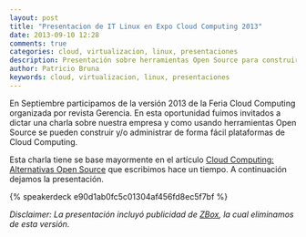 ```yaml
---
layout: post
title: "Presentacion de IT Linux en Expo Cloud Computing 2013"
date: 2013-09-10 12:28
comments: true
categories: cloud, virtualizacion, linux, presentaciones
description: Presentación sobre herramientas Open Source para construir y administrar plataformas de Cloud Computing
author: Patricio Bruna
keywords: cloud, virtualizacion, linux, presentaciones
---
```

En Septiembre participamos de la versión 2013 de la Feria Cloud Computing organizada por revista Gerencia. En esta oportunidad fuimos invitados a dictar una charla sobre nuestra empresa y como usando herramientas Open Source se pueden construir y/o administrar de forma fácil plataformas de Cloud Computing.

Esta charla tiene se base mayormente en el artículo [Cloud Computing: Alternativas Open Source](http://blog.itlinux.cl/blog/2013/08/14/open-source-y-tecnologias-de-cloud-computing/) que escribimos hace un tiempo. A continuación dejamos la presentación.

{% speakerdeck e90d1ab0fc5c01304af456fd8ec5f7bf %} 

_Disclaimer: La presentación incluyó publicidad de [ZBox](http://www.zbox.cl), la cual eliminamos de esta versión._
